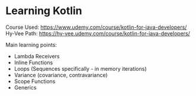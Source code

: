 ﻿# Learning Kotlin

Course Used: https://www.udemy.com/course/kotlin-for-java-developers/
Hy-Vee Path: https://hy-vee.udemy.com/course/kotlin-for-java-developers/

Main learning points: 
- Lambda Receivers
- Inline Functions
- Loops (Sequences specifically - in memory iterations)
- Variance (covariance, contravariance)
- Scope Functions
- Generics

